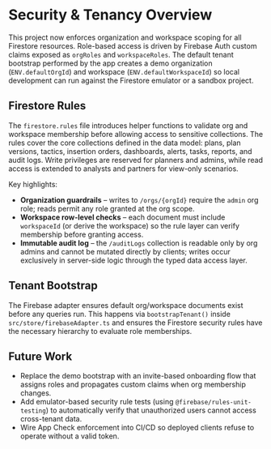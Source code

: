 # Security & Tenancy Overview

This project now enforces organization and workspace scoping for all Firestore
resources. Role-based access is driven by Firebase Auth custom claims exposed as
`orgRoles` and `workspaceRoles`. The default tenant bootstrap performed by the
app creates a demo organization (`ENV.defaultOrgId`) and workspace
(`ENV.defaultWorkspaceId`) so local development can run against the Firestore
emulator or a sandbox project.

## Firestore Rules

The `firestore.rules` file introduces helper functions to validate org and
workspace membership before allowing access to sensitive collections. The rules
cover the core collections defined in the data model: plans, plan versions,
tactics, insertion orders, dashboards, alerts, tasks, reports, and audit logs.
Write privileges are reserved for planners and admins, while read access is
extended to analysts and partners for view-only scenarios.

Key highlights:

- **Organization guardrails** – writes to `/orgs/{orgId}` require the `admin`
  org role; reads permit any role granted at the org scope.
- **Workspace row-level checks** – each document must include `workspaceId`
  (or derive the workspace) so the rule layer can verify membership before
  granting access.
- **Immutable audit log** – the `/auditLogs` collection is readable only by org
  admins and cannot be mutated directly by clients; writes occur exclusively in
  server-side logic through the typed data access layer.

## Tenant Bootstrap

The Firebase adapter ensures default org/workspace documents exist before any
queries run. This happens via `bootstrapTenant()` inside
`src/store/firebaseAdapter.ts` and ensures the Firestore security rules have the
necessary hierarchy to evaluate role memberships.

## Future Work

- Replace the demo bootstrap with an invite-based onboarding flow that assigns
  roles and propagates custom claims when org membership changes.
- Add emulator-based security rule tests (using `@firebase/rules-unit-testing`)
  to automatically verify that unauthorized users cannot access cross-tenant
data.
- Wire App Check enforcement into CI/CD so deployed clients refuse to operate
  without a valid token.
